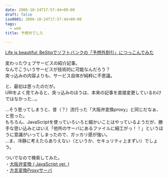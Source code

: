 ```yaml
---
date: 2006-10-24T17:57:44+09:00
draft: false
iso8601: 2006-10-24T17:57:44+09:00
tags:
  - web
title: 予想外でした

---
```


<div class="entry-body">
  <p><a title="Life is beautiful: BeStiqでソフトバンクの「予想外割引」につっこんでみた" href="http://satoshi.blogs.com/life/2006/10/bestiq.html">Life is beautiful: BeStiqでソフトバンクの「予想外割引」につっこんでみた</a></p>

  <p>変わったウェブサービスの紹介記事。<br />
    なんでこういうサービスが技術的に可能なんだろう？<br />
    突っ込みの内容よりも、サービス自体が純粋に不思議。<br /></p>

  <p>と、最初は思ったのだが。<br />
    URIをよく見てみると、突っ込みのほうは、本来の記事を直接変更しているわけではなかった…。</p>

  <p>…そう思ってしまうと、昔（？）流行った「大阪弁変換proxy」と同じだなぁ、と思った。<br />
    もちろん、JavaScriptを使っていろいろと細かいことはやっているようだが、勝手な思い込みとはいえ「他所のサーバにあるファイルに細工がっ！！」というほうに意識がいってしまったので、ガッカリ感が強い。<br />
    …ま、冷静に考えたらありえない（というか、セキュリティ上まずい）でしょう。</p>

  <p>ついでなので検索してみた。<br />
    ・<a href="http://www.geocities.co.jp/Hollywood/4078/osaka/osakajs.html">大阪弁変換 ( JavaScript ver. )</a><br />
    ・<a href="http://www.yansite.net/osakaproxy.html">方言変換Proxyサーバ</a></p>
</div>
